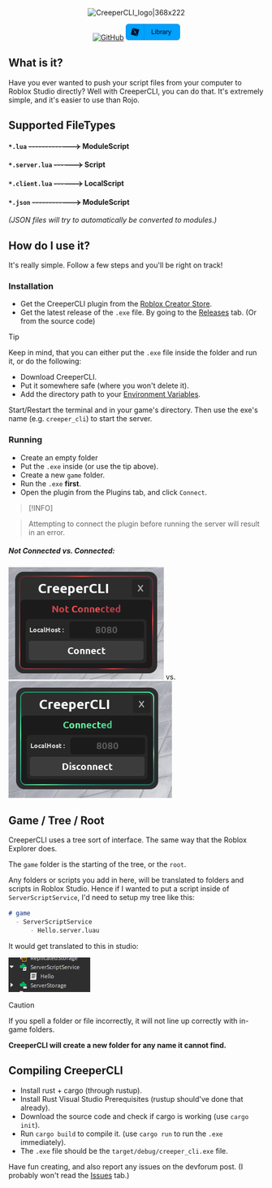 <div align="center">

![CreeperCLI_logo|368x222](https://devforum-uploads.s3.dualstack.us-east-2.amazonaws.com/uploads/original/5X/5/e/0/7/5e07696f33d64fde05514675fc4b1e076038dfa0.png)

[![GitHub](https://devforum-uploads.s3.dualstack.us-east-2.amazonaws.com/uploads/original/5X/5/9/b/4/59b460d81575f3e5e7cfa409ee04c8975d25bc47.svg)](https://github.com/creepersaur/CreeperCLI-2/tree/master) [![Creator Store](images/Library.png)](https://create.roblox.com/store/asset/18662197402/CreeperCLI-2)

</div>

## What is it?
Have you ever wanted to push your script files from your computer to Roblox Studio directly?
Well with CreeperCLI, you can do that. It's extremely simple, and it's easier to use than Rojo.

## Supported FileTypes
#### `*.lua` ~~------------->~~ ModuleScript
#### `*.server.lua` ~~------>~~ Script
#### `*.client.lua` ~~------>~~ LocalScript
#### `*.json` ~~------------>~~ ModuleScript
*(JSON files will try to automatically be converted to modules.)*

## How do I use it?
It's really simple. Follow a few steps and you'll be right on track!
### Installation
- Get the CreeperCLI plugin from the [Roblox Creator Store](https://create.roblox.com/store/asset/18662197402/CreeperCLI-2).
- Get the latest release of the `.exe` file. By going to the [Releases](https://github.com/creepersaur/CreeperCLI-2/releases) tab. (Or from the source code)

> [!TIP]
> Keep in mind, that you can either put the `.exe` file inside the folder and run it, or do the following:
> - Download CreeperCLI.
> - Put it somewhere safe (where you won't delete it).
> - Add the directory path to your [Environment Variables](https://www.computerhope.com/issues/ch000549.htm).
> 
> Start/Restart the terminal and in your game's directory.
> Then use the exe's name (e.g. `creeper_cli`) to start the server.

### Running
- Create an empty folder
- Put the `.exe` inside (or use the tip above).
- Create a new `game` folder.
- Run the `.exe` **first**.
- Open the plugin from the Plugins tab, and click `Connect`.

> [!INFO]

> Attempting to connect the plugin before running the server will result in an error.

##### Not Connected vs. Connected:

![alt text](images/RobloxStudioBeta_4cA8vUwEeT.png) vs. ![alt text](images/RobloxStudioBeta_v9dS4JnNBx.png)

## Game / Tree / Root
CreeperCLI uses a tree sort of interface. The same way that the Roblox Explorer does.

The `game` folder is the starting of the tree, or the `root`.

Any folders or scripts you add in here, will be translated to folders and scripts in Roblox Studio.
Hence if I wanted to put a script inside of `ServerScriptService`, I'd need to setup my tree like this:
```md
# game
  - ServerScriptService
      - Hello.server.luau
```
It would get translated to this in studio:

![alt text](images/RobloxStudioBeta_OPlLVnfi0A.png)

> [!CAUTION]
> If you spell a folder or file incorrectly, it will not line up correctly with in-game folders.
> 
> **CreeperCLI will create a new folder for any name it cannot find.**

## Compiling CreeperCLI
- Install rust + cargo (through rustup).
- Install Rust Visual Studio Prerequisites (rustup should've done that already).
- Download the source code and check if cargo is working (use `cargo init`).
- Run `cargo build` to compile it. (use `cargo run` to run the `.exe` immediately).
- The `.exe` file should be the `target/debug/creeper_cli.exe` file.

Have fun creating, and also report any issues on the devforum post.
(I probably won't read the [Issues](https://github.com/creepersaur/CreeperCLI-2/issues) tab.)
